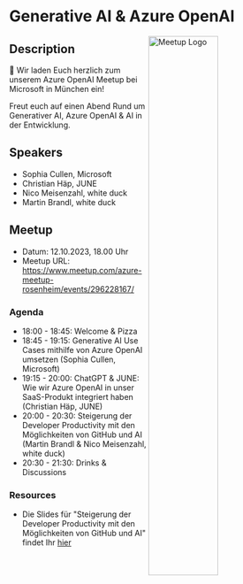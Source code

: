 # Generative AI & Azure OpenAI

<img width="50%" align="right" alt="Meetup Logo" src="https://secure.meetupstatic.com/photos/event/2/5/7/3/clean_476649587.jpeg">

## Description

<p>📢 Wir laden Euch herzlich zum unserem Azure OpenAI Meetup bei Microsoft in München ein!

Freut euch auf einen Abend Rund um Generativer AI, Azure OpenAI & AI in der Entwicklung.</p>

## Speakers

- Sophia Cullen, Microsoft
- Christian Häp, JUNE
- Nico Meisenzahl, white duck
- Martin Brandl, white duck

## Meetup

- Datum: 12.10.2023, 18.00 Uhr
- Meetup URL: https://www.meetup.com/azure-meetup-rosenheim/events/296228167/

### Agenda

- 18:00 - 18:45: Welcome & Pizza
- 18:45 - 19:15: Generative AI Use Cases mithilfe von Azure OpenAI umsetzen (Sophia Cullen, Microsoft)
- 19:15 - 20:00: ChatGPT & JUNE: Wie wir Azure OpenAI in unser SaaS-Produkt integriert haben (Christian Häp, JUNE)
- 20:00 - 20:30: Steigerung der Developer Productivity mit den Möglichkeiten von GitHub und AI (Martin Brandl & Nico Meisenzahl, white duck)
- 20:30 - 21:30: Drinks & Discussions

### Resources

- Die Slides für "Steigerung der Developer Productivity mit den Möglichkeiten von GitHub und AI" findet Ihr [hier](arm-github-dev-prod.pdf)
